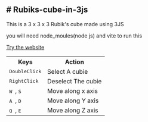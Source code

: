 <h2> # Rubiks-cube-in-3js </h2>
<p> This is a 3 x 3 x 3 Rubik's cube made using 3JS </p>
<p> you will need node_moules(node js) and vite to run this </p> 
<a href = "https://rubiks-cube-nu.vercel.app"> Try the website</a>
<table>
<tr>
  <th> Keys </th>
  <th> Action </th>
</tr>
<tr>
  <td> <kbd> DoubleClick </kbd> </td>
  <td> Select A cubie </td>
</tr>  
  <tr>
  <td> <kbd> RightClick </kbd> </td>
  <td> Deselect The cubie </td>
</tr>  
<tr>
  <td> <kbd> W </kbd> , <kbd> S </kbd> </td>
  <td> Move along x axis </td>
</tr>  
<tr>
  <td> <kbd> A </kbd> , <kbd> D </kbd> </td>
  <td> Move along Y axis </td>
</tr>  
<tr>
  <td> <kbd> Q </kbd> , <kbd> E </kbd> </td>
  <td> Move along Z axis </td>
</tr>  

</table>
